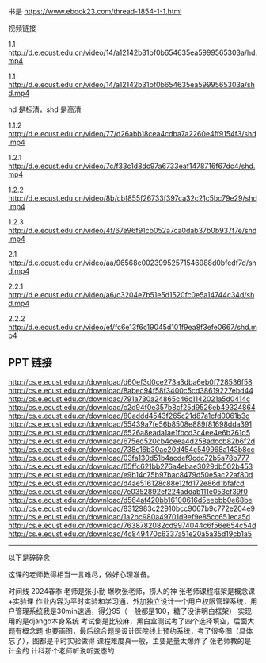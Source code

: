 # 

书是 https://www.ebook23.com/thread-1854-1-1.html

视频链接

1.1 http://d.e.ecust.edu.cn/video/14/a12142b31bf0b654635ea5999565303a/hd.mp4

1.1 http://d.e.ecust.edu.cn/video/14/a12142b31bf0b654635ea5999565303a/shd.mp4

hd 是标清，shd 是高清

1.1.2 http://d.e.ecust.edu.cn/video/77/d26abb18cea4cdba7a2260e4ff9154f3/shd.mp4

1.2.1 http://d.e.ecust.edu.cn/video/7c/f33c1d8dc97a6733eaf1478716f67dc4/shd.mp4

1.2.2 http://d.e.ecust.edu.cn/video/8b/cbf855f26733f397ca32c21c5bc79e29/shd.mp4

1.2.3 http://d.e.ecust.edu.cn/video/4f/67e96f91cb052a7ca0dab37b0b937f7e/shd.mp4

2.1 http://d.e.ecust.edu.cn/video/aa/96568c00239952571546988d0bfedf7d/shd.mp4

2.2.1 http://d.e.ecust.edu.cn/video/a6/c3204e7b51e5d1520fc0e5a14744c34d/shd.mp4

2.2.2 http://d.e.ecust.edu.cn/video/ef/fc6e13f6c19045d101f9ea8f3efe0667/shd.mp4

## PPT 链接

http://cs.e.ecust.edu.cn/download/d60ef3d0ce273a3dba6eb0f728536f58
http://cs.e.ecust.edu.cn/download/8abec94f58f3400c5cd38619227ebd44
http://cs.e.ecust.edu.cn/download/791a730a24865c46c1142021a5d0414c
http://cs.e.ecust.edu.cn/download/c2d94f0e357b8cf25d9526eb49324864
http://cs.e.ecust.edu.cn/download/80addd4543f265c21d87a1cfd0061b3d
http://cs.e.ecust.edu.cn/download/55439a7fe56b8508e889f81698dda391
http://cs.e.ecust.edu.cn/download/6526a8eada1ae1fbcd3c4ee4e6b261d5
http://cs.e.ecust.edu.cn/download/675ed520cb4ceea4d258adccb82b6f2d
http://cs.e.ecust.edu.cn/download/738c16b30ae20d454c549968a143b8cc
http://cs.e.ecust.edu.cn/download/03fa130d51b4acdef9cdc72b5a78b777
http://cs.e.ecust.edu.cn/download/65ffc621bb276a4ebae3029db502b453
http://cs.e.ecust.edu.cn/download/e9b14c75b97bac8479d50e5ac22af80d
http://cs.e.ecust.edu.cn/download/d4ae516128c88e12fd172e86d1bfafcd
http://cs.e.ecust.edu.cn/download/7e0352892ef224addab111e053cf39f0
http://cs.e.ecust.edu.cn/download/d564af420bb16100616d5eebbb0e68be
http://cs.e.ecust.edu.cn/download/8312983c22910bcc9067b9c772e204e9
http://cs.e.ecust.edu.cn/download/1a2bc980a49701d9ef9e85cc651eca5d
http://cs.e.ecust.edu.cn/download/7638782082cd9974044c6f56e654c54d
http://cs.e.ecust.edu.cn/download/4c849470c6337a51e20a5a35d19cb1a5

---

以下是碎碎念

这课的老师教得相当一言难尽，做好心理准备。


时间线 2024春季 老师是张小勤 爆吹张老师，捞人的神
张老师课程框架是概念课+实验课 作业内容为平时实验和学习通，外加独立设计一个用户权限管理系统，用户管理系统我是30min速通，得分95（一般都是100，糖了没讲明白框架）  实现用的是django本身系统
考试倒是比较麻，黑白盒测试考了四个选择填空，后面大题有概念题 也要画图，最后综合题是设计医院线上预约系统，考了很多图（具体忘了），图都是平时实验做得
课程难度真一般，主要是量太爆炸了
张老师教的是计金的 计科那个老师听说听变态的

